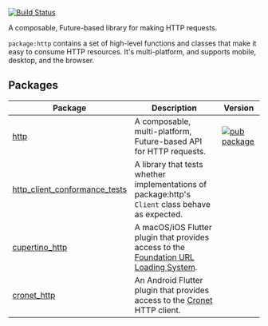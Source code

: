 [![Build Status](https://github.com/dart-lang/http/workflows/Dart%20CI/badge.svg)](https://github.com/dart-lang/http/actions?query=workflow%3A"Dart+CI"+branch%3Amaster)

A composable, Future-based library for making HTTP requests.

`package:http` contains a set of high-level functions and classes that make it
easy to consume HTTP resources. It's multi-platform, and supports mobile, desktop,
and the browser.

## Packages

| Package | Description | Version |
|---|---|---|
| [http](pkgs/http/) | A composable, multi-platform, Future-based API for HTTP requests. | [![pub package](https://img.shields.io/pub/v/http.svg)](https://pub.dev/packages/http) |
| [http_client_conformance_tests](pkgs/http_client_conformance_tests/) | A library that tests whether implementations of package:http's `Client` class behave as expected. | |
| [cupertino_http](pkgs/cupertino_http/) | A macOS/iOS Flutter plugin that provides access to the [Foundation URL Loading System](https://developer.apple.com/documentation/foundation/url_loading_system). | |
| [cronet_http](pkgs/cronet_http/) | An Android Flutter plugin that provides access to the [Cronet](https://developer.android.com/guide/topics/connectivity/cronet/reference/org/chromium/net/package-summary) HTTP client. | |
